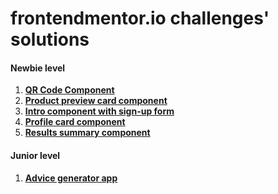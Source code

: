 # frontendmentor.io challenges' solutions

#### Newbie level #
1. **[QR Code Component](https://github.com/AleksandraObw/frontendmentor/tree/main/1newbie-qr-code-component-main)**
2. **[Product preview card component](https://github.com/AleksandraObw/frontendmentor/tree/main/2newbie-product-preview-card-component-main)**
3. **[Intro component with sign-up form](https://github.com/AleksandraObw/frontendmentor/tree/main/3newbie-intro-component-with-signup-form-master)**
4. **[Profile card component](https://github.com/AleksandraObw/frontendmentor/tree/main/4newbie-profile-card-component-main)**
5. **[Results summary component](https://github.com/AleksandraObw/frontendmentor/tree/main/5newbie-results-summary-component)**

#### Junior level #

1. **[Advice generator app](https://github.com/AleksandraObw/frontendmentor/tree/main/1junior-advice-generator-app-main)** 
